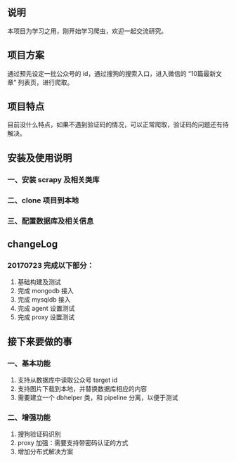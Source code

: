 ## 说明
本项目为学习之用，刚开始学习爬虫，欢迎一起交流研究。

## 项目方案
通过预先设定一批公众号的 id，通过搜狗的搜索入口，进入微信的 “10篇最新文章” 列表页，进行爬取。

## 项目特点
目前没什么特点，如果不遇到验证码的情况，可以正常爬取，验证码的问题还有待解决。

## 安装及使用说明
### 一、安装 scrapy 及相关类库
### 二、clone 项目到本地
### 三、配置数据库及相关信息

## changeLog

### 20170723 完成以下部分：

1. 基础构建及测试
2. 完成 mongodb 接入
3. 完成 mysqldb 接入
4. 完成 agent 设置测试
5. 完成 proxy 设置测试

## 接下来要做的事

### 一、基本功能
1. 支持从数据库中读取公众号 target id
2. 支持图片下载到本地，并替换数据库相应的内容
3. 需要建立一个 dbhelper 类，和 pipeline 分离，以便于测试

### 二、增强功能
1. 搜狗验证码识别
2. proxy 加强：需要支持带密码认证的方式
3. 增加分布式解决方案